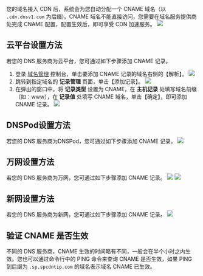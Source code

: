 您的域名接入 CDN 后，系统会为您自动分配一个 CNAME 域名（以 ```.cdn.dnsv1.com``` 为后缀)。CNAME 域名不能直接访问，您需要在域名服务提供商处完成 CNAME 配置，配置生效后，即可享受 CDN 加速服务。
![](http://imgcache.tce.fsphere.cn/image/mc.qcloudimg.com/static/img/1ad97c3a92340219c728f25290ca1f78/CNAME.png)
## 云平台设置方法
若您的 DNS 服务商为云平台，您可通过如下步骤添加 CNAME 记录。
1. 登录 [域名管理](http://console.tce.fsphere.cn/domain) 控制台，单击要添加 CNAME 记录的域名右侧的【解析】。
![](http://imgcache.tce.fsphere.cn/image/mc.qcloudimg.com/static/img/d736722a9a2f0788f55c3ea10320baab/mydomain.png)
2. 跳转到指定域名的 **记录管理** 页面，单击【添加记录】。
![](http://imgcache.tce.fsphere.cn/image/mc.qcloudimg.com/static/img/280a9f09e37eeb5938a8b10b7e671b9c/add_record.png)
3. 在弹出的窗口中，将 **记录类型** 设置为 CNAME，在 **主机记录** 处填写域名前缀（如：www），在 **记录值** 处填写 CNAME 域名，单击【确定】，即可添加 CNAME 记录。
![](http://imgcache.tce.fsphere.cn/image/mc.qcloudimg.com/static/img/398f272e255e7645c7a170c483a29f68/record_info.png)

## DNSPod设置方法
若您的 DNS 服务商为DNSPod，您可通过如下步骤添加 CNAME 记录。
![](http://imgcache.tce.fsphere.cn/image/mccdn.qcloud.com/static/img/5104d2605864556a130cac06b87e8187/image.png)

## 万网设置方法
若您的 DNS 服务商为万网，您可通过如下步骤添加 CNAME 记录。
![](http://imgcache.tce.fsphere.cn/image/mccdn.qcloud.com/static/img/f0eff3c6e223575b91322a49c1138ddf/image.png)
![](http://imgcache.tce.fsphere.cn/image/mccdn.qcloud.com/static/img/93e3eeef133d305dcc80433a168ee75a/image.png)

## 新网设置方法
若您的 DNS 服务商为新网，您可通过如下步骤添加 CNAME 记录。
![](http://imgcache.tce.fsphere.cn/image/mccdn.qcloud.com/static/img/301f06bf3f6f107fec5295f69f8c0ad3/image.png)

## 验证 CNAME 是否生效
不同的 DNS 服务商，CNAME 生效的时间略有不同，一般会在半个小时之内生效。您也可以通过命令行中的 PING 命令来查询 CNAME 是否生效，如果 PING 到后缀为 ```.sp.spcdntip.com``` 的域名表示域名 CNAME 已生效。